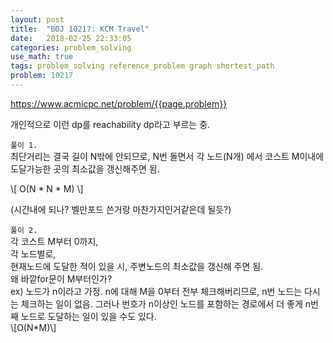 ```yaml
---
layout: post
title:  "BOJ 10217: KCM Travel"
date:   2018-02-25 22:33:05 
categories: problem_solving
use_math: true
tags: problem_solving reference_problem graph shortest_path
problem: 10217
---
```


<a target="_blank" href="https://www.acmicpc.net/problem/{{page.problem}}">https://www.acmicpc.net/problem/{{page.problem}}</a><br/>

개인적으로 이런 dp를 reachability dp라고 부르는 중.  
  
  
```풀이 1.```  
최단거리는 결국 길이 N밖에 안되므로, N번 돌면서
각 노드(N개) 에서 코스트 M이내에 도달가능한 곳의 최소값을 갱신해주면 됨.  

\\[ O(N * N * M) \\]

(시간내에 되나? 벨만포드 쓴거랑 마찬가지인거같은데 될듯?)

```풀이 2.```  
각 코스트 M부터 0까지,  
각 노드별로,  
현재노드에 도달한 적이 있을 시, 주변노드의 최소값을 갱신해 주면 됨.  
왜 바깥for문이 M부터인가?  
ex) 노드가 n이라고 가정. n에 대해 M을 0부터 전부 체크해버리므로, n번 노드는 다시는 체크하는 일이 없음. 그러나 번호가 n이상인 노드를 포함하는 경로에서 더 좋게 n번째 노드로 도달하는 일이 있을 수도 있다.  
\\[O(N*M)\\]